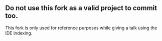 ## Do not use this fork as a valid project to commit too.
This fork is only used for reference purposes while giving a talk using the IDE indexing.